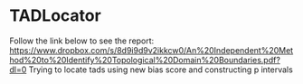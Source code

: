 TADLocator
==========
Follow the link below to see the report:
https://www.dropbox.com/s/8d9i9d9v2ikkcw0/An%20Independent%20Method%20to%20Identify%20Topological%20Domain%20Boundaries.pdf?dl=0
Trying to locate tads using new bias score and constructing p intervals
